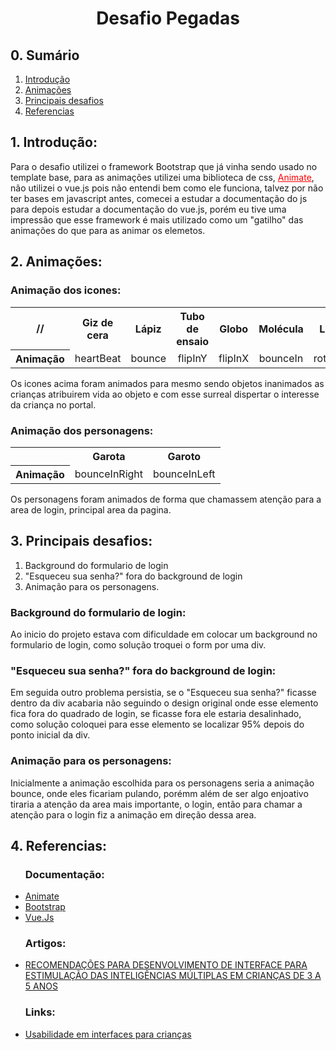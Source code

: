 <h1 style="text-align: center;"> Desafio Pegadas</h1>


<h2>0. Sumário</h2>
<ol>
	<li><a href="#intro">Introdução</a></li>
	<li><a href="#anima">Animações</a></li>
	<li><a href="#difi">Principais desafios</a></li>
	<li><a href="#ref">Referencias</a></li>

</ol>
<h2 id="intro">1. Introdução:</h2>
<p> 	Para o desafio utilizei o framework Bootstrap que já vinha sendo usado no template base, para as animações utilizei uma biblioteca de css, <a style="color: red;" href="https://daneden.github.io/animate.css/">Animate</a>, não utilizei o vue.js pois não entendi bem como ele funciona, talvez por não ter bases em javascript antes, comecei a estudar a documentação do js para depois estudar a documentação do vue.js, porém eu tive uma impressão que esse framework é mais utilizado como um "gatilho" das animações do que para as animar os elemetos.</p>
<h2 id="anima">2. Animações:</h2>
<h3>Animação dos icones:</h3>
<table style="text-align: center;">
	<tr>
		<th >//</th>
		<th>Giz de cera</th>
		<th>Lápiz</th>
		<th>Tubo de ensaio</th>
		<th>Globo</th>
		<th>Molécula</th>
		<th>Livro</th>
		<th>Logo pegada</th>
	</tr>
	<tr>
		<th>Animação</th>
		<td>heartBeat</td>
		<td>bounce</td>
		<td>flipInY</td>
		<td>flipInX</td>
		<td>bounceIn</td>
		<td>rotateIn</td>
		<td>Jello</td>			
	</tr>
</table>
<p> Os icones acima foram animados para mesmo sendo objetos inanimados as crianças atribuirem vida ao objeto e com esse surreal dispertar o interesse da criança no portal.</p>
<h3>Animação dos personagens:</h3>
<table style="text-align: center;">
	<tr>
		<th></th>
		<th>Garota</th>
		<th>Garoto</th>
	</tr>
	<tr>
		<th>Animação</th>
		<td>bounceInRight</td>
		<td>bounceInLeft</td>
	</tr>
</table>
<p>
	Os personagens foram animados de forma que chamassem atenção para a area de login, principal area da pagina.
</p>
<h2 id="difi">3. Principais desafios:</h2>
<p>
	<ol>
		<li>Background do formulario de login</li>
		<li>"Esqueceu sua senha?" fora do background de login</li>
		<li>Animação para os personagens.</li>
	</ol>
<h3>Background do formulario de login:</h3>
<p> Ao inicio do projeto estava com dificuldade em colocar um background no formulario de login, como solução troquei o form por uma div.</p>
</p>
<h3>"Esqueceu sua senha?" fora do background de login:</h3>
<p> Em seguida outro problema persistia, se o "Esqueceu sua senha?" ficasse dentro da div acabaria não seguindo o design original onde esse elemento fica fora do quadrado de login, se ficasse fora ele estaria desalinhado, como solução coloquei para esse elemento se localizar 95% depois do ponto inicial da div.</p>
<h3>Animação para os personagens:</h3>
<p> Inicialmente a animação escolhida para os personagens seria a animação bounce, onde eles ficariam pulando, porémm além de ser algo enjoativo tiraria a atenção da area mais importante, o login, então para chamar a atenção para o login fiz a animação em direção dessa area.</p>
<h2 id="ref">4. Referencias:</h2>
<ul>
	<h3>Documentação:</h3>
	<li><a href="https://github.com/daneden/animate.css">Animate</a></li>
	<li><a href="https://getbootstrap.com.br/">Bootstrap</a></li>
	<li><a href="https://br.vuejs.org/v2/guide/index.html">Vue.Js</a></li>
	<h3>Artigos:</h3>
	<li><a href="http://pdf.blucher.com.br.s3-sa-east-1.amazonaws.com/designproceedings/ped2016/0201.pdf">RECOMENDAÇÕES PARA DESENVOLVIMENTO DE INTERFACE PARA ESTIMULAÇÃO DAS INTELIGÊNCIAS MÚLTIPLAS EM CRIANÇAS DE 3 A 5 ANOS</a></li>
	<h3>Links:</h3>
	<li><a href="https://webinsider.com.br/usabilidade-em-interfaces-para-criancas/">Usabilidade em interfaces para crianças</a></li>
</ul>
